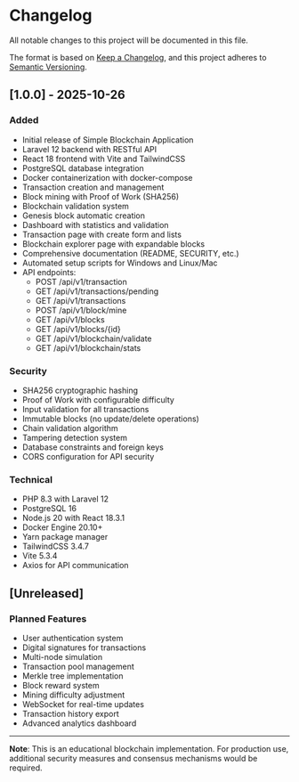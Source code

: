 # Changelog

All notable changes to this project will be documented in this file.

The format is based on [Keep a Changelog](https://keepachangelog.com/en/1.0.0/),
and this project adheres to [Semantic Versioning](https://semver.org/spec/v2.0.0.html).

## [1.0.0] - 2025-10-26

### Added
- Initial release of Simple Blockchain Application
- Laravel 12 backend with RESTful API
- React 18 frontend with Vite and TailwindCSS
- PostgreSQL database integration
- Docker containerization with docker-compose
- Transaction creation and management
- Block mining with Proof of Work (SHA256)
- Blockchain validation system
- Genesis block automatic creation
- Dashboard with statistics and validation
- Transaction page with create form and lists
- Blockchain explorer page with expandable blocks
- Comprehensive documentation (README, SECURITY, etc.)
- Automated setup scripts for Windows and Linux/Mac
- API endpoints:
  - POST /api/v1/transaction
  - GET /api/v1/transactions/pending
  - GET /api/v1/transactions
  - POST /api/v1/block/mine
  - GET /api/v1/blocks
  - GET /api/v1/blocks/{id}
  - GET /api/v1/blockchain/validate
  - GET /api/v1/blockchain/stats

### Security
- SHA256 cryptographic hashing
- Proof of Work with configurable difficulty
- Input validation for all transactions
- Immutable blocks (no update/delete operations)
- Chain validation algorithm
- Tampering detection system
- Database constraints and foreign keys
- CORS configuration for API security

### Technical
- PHP 8.3 with Laravel 12
- PostgreSQL 16
- Node.js 20 with React 18.3.1
- Docker Engine 20.10+
- Yarn package manager
- TailwindCSS 3.4.7
- Vite 5.3.4
- Axios for API communication

## [Unreleased]

### Planned Features
- User authentication system
- Digital signatures for transactions
- Multi-node simulation
- Transaction pool management
- Merkle tree implementation
- Block reward system
- Mining difficulty adjustment
- WebSocket for real-time updates
- Transaction history export
- Advanced analytics dashboard

---

**Note**: This is an educational blockchain implementation. For production use, additional security measures and consensus mechanisms would be required.

